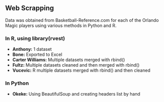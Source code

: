## Web Scrapping 

Data was obtained from Basketball-Reference.com for each of the Orlando Magic players using various methods in Python and R. 

### In R, using library(rvest) 
- **Anthony:** 1 dataset
- **Bone:** Exported to Excel
- **Carter Williams:** Multiple datasets merged with rbind()
- **Fultz:** Multiple datasets cleaned and then merged with rbind()
- **Vucevic:** R multiple datasets merged with rbind() and then cleaned 

### In Python 
- **Okeke:** Using BeautifulSoup and creating headers list by hand 

